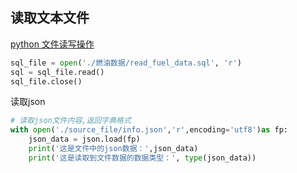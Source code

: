## 读取文本文件

[python 文件读写操作](https://www.cnblogs.com/zyber/p/9578240.html)

```python
sql_file = open('./燃油数据/read_fuel_data.sql', 'r')
sql = sql_file.read()
sql_file.close()
```



读取json

```python
# 读取json文件内容,返回字典格式
with open('./source_file/info.json','r',encoding='utf8')as fp:
    json_data = json.load(fp)
    print('这是文件中的json数据：',json_data)
    print('这是读取到文件数据的数据类型：', type(json_data))
```


